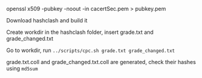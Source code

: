 openssl x509 -pubkey -noout -in cacertSec.pem > pubkey.pem

Download hashclash and build it

Create workdir in the hashclash folder, insert grade.txt and grade_changed.txt

Go to workdir, run `../scripts/cpc.sh grade.txt grade_changed.txt`

grade.txt.coll and grade_changed.txt.coll are generated, check their hashes using `md5sum`